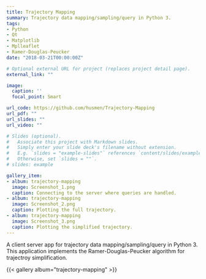 ```yaml
---
title: Trajectory Mapping
summary: Trajectory data mapping/sampling/query in Python 3.
tags:
- Python
- Qt
- Matplotlib
- Mplleaflet
- Ramer-Douglas-Peucker
date: "2018-03-21T00:00:00Z"

# Optional external URL for project (replaces project detail page).
external_link: ""

image:
  caption: ''
  focal_point: Smart

url_code: https://github.com/husmen/Trajectory-Mapping
url_pdf: ""
url_slides: ""
url_video: ""

# Slides (optional).
#   Associate this project with Markdown slides.
#   Simply enter your slide deck's filename without extension.
#   E.g. `slides = "example-slides"` references `content/slides/example-slides.md`.
#   Otherwise, set `slides = ""`.
# slides: example

gallery_item:
- album: trajectory-mapping
  image: Screenshot_1.png
  caption: Connecting to the server where queries are handled.
- album: trajectory-mapping
  image: Screenshot_2.png
  caption: Plotting the full trajectory.
- album: trajectory-mapping
  image: Screenshot_3.png
  caption: Plotting the simplified trajectory.
---
```


A client server app for trajectory data mapping/sampling/query in Python 3. This application implements the Ramer-Douglas-Peucker algorithm for trajectroy simplification.

{{< gallery album="trajectory-mapping" >}}
